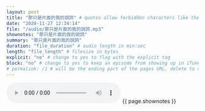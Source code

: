 ```yaml
---
layout: post
title: "那只是片面的我的說詞" # quotes allow forbidden characters like the colon
date: "2020-11-27 12:34:14"
file: "/audio/那只是片面的我的說詞.mp3"
shownotes: "那只是片面的我的說詞"
summary: "那只是片面的我的說詞"
duration: "file_duration" # audio length in min:sec
length: "file_length" # filesize in bytes
explicit: "no" # change to yes to flag with the explicit tag
block: "no" # change to yes to keep an episode from showing up in iTunes
# permalink: /1 # will be the ending part of the pages URL, delete to default to the title
---
```


<audio controls>
<source src="{{site.url}}{{site.baseurl}}{{ page.file }}" type="audio/x-mp3">
Your browser does not support the audio element.
</audio>
{{ page.shownotes }}
